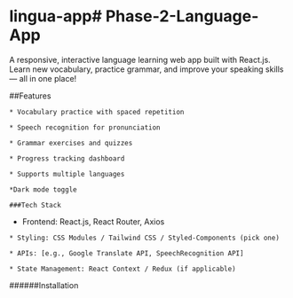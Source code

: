 # lingua-app# Phase-2-Language-App

A responsive, interactive language learning web app built with React.js. Learn new vocabulary, practice grammar, and improve your speaking skills — all in one place!

##Features
    

    * Vocabulary practice with spaced repetition

    * Speech recognition for pronunciation

    * Grammar exercises and quizzes

    * Progress tracking dashboard

    * Supports multiple languages

    *Dark mode toggle
    
    ###Tech Stack

   * Frontend: React.js, React Router, Axios

    * Styling: CSS Modules / Tailwind CSS / Styled-Components (pick one)

    * APIs: [e.g., Google Translate API, SpeechRecognition API]

    * State Management: React Context / Redux (if applicable)
    
######Installation
